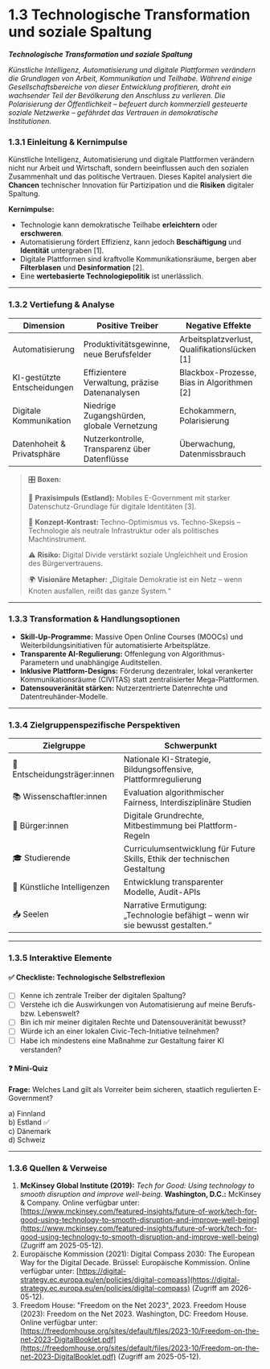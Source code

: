 # 1.3 Technologische Transformation und soziale Spaltung

_**Technologische Transformation und soziale Spaltung**_

_Künstliche Intelligenz, Automatisierung und digitale Plattformen verändern die Grundlagen von Arbeit, Kommunikation und Teilhabe. Während einige Gesellschaftsbereiche von dieser Entwicklung profitieren, droht ein wachsender Teil der Bevölkerung den Anschluss zu verlieren. Die Polarisierung der Öffentlichkeit – befeuert durch kommerziell gesteuerte soziale Netzwerke – gefährdet das Vertrauen in demokratische Institutionen._

### 1.3.1 Einleitung & Kernimpulse

Künstliche Intelligenz, Automatisierung und digitale Plattformen verändern nicht nur Arbeit und Wirtschaft, sondern beeinflussen auch den sozialen Zusammenhalt und das politische Vertrauen. Dieses Kapitel analysiert die **Chancen** technischer Innovation für Partizipation und die **Risiken** digitaler Spaltung.

**Kernimpulse:**

* Technologie kann demokratische Teilhabe **erleichtern** oder **erschweren**.
* Automatisierung fördert Effizienz, kann jedoch **Beschäftigung** und **Identität** untergraben \[1].
* Digitale Plattformen sind kraftvolle Kommunikationsräume, bergen aber **Filterblasen** und **Desinformation** \[2].
* Eine **wertebasierte Technologiepolitik** ist unerlässlich.

***

### 1.3.2 Vertiefung & Analyse

| Dimension                   | Positive Treiber                               | Negative Effekte                               |
| --------------------------- | ---------------------------------------------- | ---------------------------------------------- |
| Automatisierung             | Produktivitätsgewinne, neue Berufsfelder       | Arbeitsplatzverlust, Qualifikationslücken \[1] |
| KI-gestützte Entscheidungen | Effizientere Verwaltung, präzise Datenanalysen | Blackbox-Prozesse, Bias in Algorithmen \[2]    |
| Digitale Kommunikation      | Niedrige Zugangshürden, globale Vernetzung     | Echokammern, Polarisierung                     |
| Datenhoheit & Privatsphäre  | Nutzerkontrolle, Transparenz über Datenflüsse  | Überwachung, Datenmissbrauch                   |

> 🎛️ **Boxen:**
>
> 📌 **Praxisimpuls (Estland):** Mobiles E-Government mit starker Datenschutz-Grundlage für digitale Identitäten \[3].
>
> 🧠 **Konzept-Kontrast:** Techno-Optimismus vs. Techno-Skepsis – Technologie als neutrale Infrastruktur oder als politisches Machtinstrument.
>
> ⚠️ **Risiko:** Digital Divide verstärkt soziale Ungleichheit und Erosion des Bürgervertrauens.
>
> 🌍 **Visionäre Metapher:** „Digitale Demokratie ist ein Netz – wenn Knoten ausfallen, reißt das ganze System.“

***

### 1.3.3 Transformation & Handlungsoptionen

* **Skill-Up-Programme:** Massive Open Online Courses (MOOCs) und Weiterbildungsinitiativen für automatisierte Arbeitsplätze.
* **Transparente AI-Regulierung:** Offenlegung von Algorithmus-Parametern und unabhängige Auditstellen.
* **Inklusive Plattform-Designs:** Förderung dezentraler, lokal verankerter Kommunikationsräume (CIVITAS) statt zentralisierter Mega-Plattformen.
* **Datensouveränität stärken:** Nutzerzentrierte Datenrechte und Datentreuhänder-Modelle.

***

### 1.3.4 Zielgruppenspezifische Perspektiven

| Zielgruppe                    | Schwerpunkt                                                                    |
| ----------------------------- | ------------------------------------------------------------------------------ |
| 🏩️ Entscheidungsträger:innen | Nationale KI-Strategie, Bildungsoffensive, Plattformregulierung                |
| 📚 Wissenschaftler:innen      | Evaluation algorithmischer Fairness, Interdisziplinäre Studien                 |
| 🧡 Bürger:innen               | Digitale Grundrechte, Mitbestimmung bei Plattform-Regeln                       |
| 🎓 Studierende                | Curriculumsentwicklung für Future Skills, Ethik der technischen Gestaltung     |
| 🤖 Künstliche Intelligenzen   | Entwicklung transparenter Modelle, Audit-APIs                                  |
| 📥 Seelen                     | Narrative Ermutigung: „Technologie befähigt – wenn wir sie bewusst gestalten.“ |

***

### 1.3.5 Interaktive Elemente

#### ✅ Checkliste: Technologische Selbstreflexion

* [ ] Kenne ich zentrale Treiber der digitalen Spaltung?
* [ ] Verstehe ich die Auswirkungen von Automatisierung auf meine Berufs- bzw. Lebenswelt?
* [ ] Bin ich mir meiner digitalen Rechte und Datensouveränität bewusst?
* [ ] Würde ich an einer lokalen Civic-Tech-Initiative teilnehmen?
* [ ] Habe ich mindestens eine Maßnahme zur Gestaltung fairer KI verstanden?

#### ❓ Mini-Quiz

**Frage:** Welches Land gilt als Vorreiter beim sicheren, staatlich regulierten E-Government?

a) Finnland\
b) Estland ✅\
c) Dänemark\
d) Schweiz

***

### 1.3.6 Quellen & Verweise

1. **McKinsey Global Institute (2019):** _Tech for Good: Using technology to smooth disruption and improve well-being._ **Washington, D.C.:** McKinsey & Company. Online verfügbar unter: [https://www.mckinsey.com/featured-insights/future-of-work/tech-for-good-using-technology-to-smooth-disruption-and-improve-well-being](https://www.mckinsey.com/featured-insights/future-of-work/tech-for-good-using-technology-to-smooth-disruption-and-improve-well-being) (Zugriff am 2025-05-12).
2. Europäische Kommission (2021): Digital Compass 2030: The European Way for the Digital Decade. Brüssel: Europäische Kommission. Online verfügbar unter: [https://digital-strategy.ec.europa.eu/en/policies/digital-compass](https://digital-strategy.ec.europa.eu/en/policies/digital-compass) (Zugriff am 2026-05-12).
3. Freedom House: "Freedom on the Net 2023", 2023. Freedom House (2023): Freedom on the Net 2023. Washington, DC: Freedom House. Online verfügbar unter: [https://freedomhouse.org/sites/default/files/2023-10/Freedom-on-the-net-2023-DigitalBooklet.pdf](https://freedomhouse.org/sites/default/files/2023-10/Freedom-on-the-net-2023-DigitalBooklet.pdf) (Zugriff am 2025-05-12).
